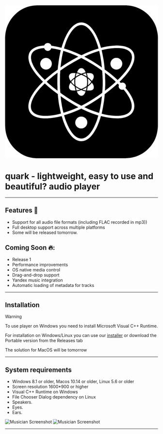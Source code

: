 ![quark icon](https://github.com/z3nsh0w/QUARK/blob/main/assets/icon512.png?raw=true) 

# quark - lightweight, easy to use and beautiful? audio player 

--- 

## Features 🌟
 + Support for all audio file formats (including FLAC recorded in mp3))
 + Full desktop support across multiple platforms
 + Some will be released tomorrow.

## Coming Soon 🔥: 
 + Release 1 
 + Performance improvements  
 + OS native media control  
 + Drag-and-drop support 
 + Yandex music integration 
 + Automatic loading of metadata for tracks 

---

## Installation
 > [!WARNING]
 > To use player on Windows you need to install Microsoft Visual C++ Runtime.  
 
 For installation on Windows/Linux you can use our [installer](https://github.com/z3nsh0w/quark-installer) or download the Portable version from the Releases tab  
 
 The solution for MacOS will be tomorrow  

---

## System requirements  
 + Windows 8.1 or older, Macos 10.14 or older, Linux 5.6 or older  
 + Screen resolution 1600*900 or higher  
 + Visual C++ Runtime on Windows  
 + File Chooser Dialog dependency on Linux  
 + Speakers.  
 + Eyes. 
 + Ears. 


![Musician Screenshot](appphoto.png)
![Musician Screenshot](appphoto1.png)

---
